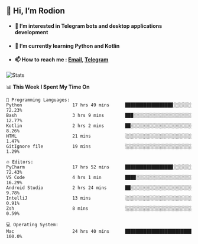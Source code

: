 ## 👋 Hi, I’m Rodion
- #### 👀 I’m interested in Telegram bots and desktop applications development
- #### 🌱 I’m currently learning Python and Kotlin
- #### 📫 How to reach me : [Email](mailto:me@lavn.ml), [Telegram](https://t.me/fast_geek)

![Stats](https://github-readme-stats.vercel.app/api?username=fast-geek&show_icons=true&theme=react&hide=issues&count_private=true&layout=compact)


<!--START_SECTION:waka-->
📊 **This Week I Spent My Time On** 

```text
💬 Programming Languages: 
Python                   17 hrs 49 mins      ██████████████████░░░░░░░   72.23% 
Bash                     3 hrs 9 mins        ███░░░░░░░░░░░░░░░░░░░░░░   12.77% 
Kotlin                   2 hrs 2 mins        ██░░░░░░░░░░░░░░░░░░░░░░░   8.26% 
HTML                     21 mins             ░░░░░░░░░░░░░░░░░░░░░░░░░   1.47% 
GitIgnore file           19 mins             ░░░░░░░░░░░░░░░░░░░░░░░░░   1.29%

🔥 Editors: 
PyCharm                  17 hrs 52 mins      ██████████████████░░░░░░░   72.43% 
VS Code                  4 hrs 1 min         ████░░░░░░░░░░░░░░░░░░░░░   16.29% 
Android Studio           2 hrs 24 mins       ██░░░░░░░░░░░░░░░░░░░░░░░   9.78% 
IntelliJ                 13 mins             ░░░░░░░░░░░░░░░░░░░░░░░░░   0.91% 
Zsh                      8 mins              ░░░░░░░░░░░░░░░░░░░░░░░░░   0.59%

💻 Operating System: 
Mac                      24 hrs 40 mins      █████████████████████████   100.0%

```


<!--END_SECTION:waka-->
